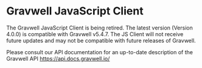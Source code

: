 # Gravwell JavaScript Client

The Gravwell JavaScript Client is being retired. The latest version (Version 4.0.0) is compatible with Gravwell v5.4.7. The JS Client will not receive future updates and may not be compatible with future releases of Gravwell.

Please consult our API documentation for an up-to-date description of the Gravwell API  https://api.docs.gravwell.io/
